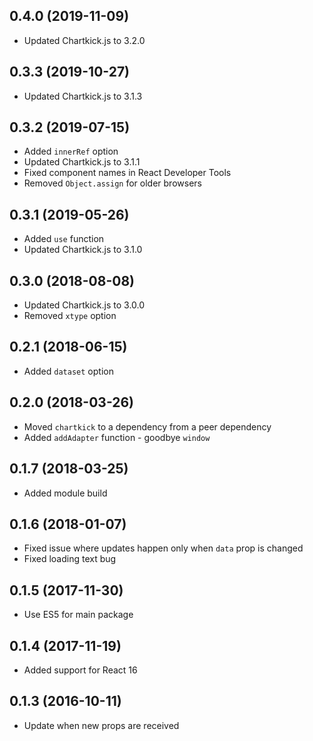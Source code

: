 ## 0.4.0 (2019-11-09)

- Updated Chartkick.js to 3.2.0

## 0.3.3 (2019-10-27)

- Updated Chartkick.js to 3.1.3

## 0.3.2 (2019-07-15)

- Added `innerRef` option
- Updated Chartkick.js to 3.1.1
- Fixed component names in React Developer Tools
- Removed `Object.assign` for older browsers

## 0.3.1 (2019-05-26)

- Added `use` function
- Updated Chartkick.js to 3.1.0

## 0.3.0 (2018-08-08)

- Updated Chartkick.js to 3.0.0
- Removed `xtype` option

## 0.2.1 (2018-06-15)

- Added `dataset` option

## 0.2.0 (2018-03-26)

- Moved `chartkick` to a dependency from a peer dependency
- Added `addAdapter` function - goodbye `window`

## 0.1.7 (2018-03-25)

- Added module build

## 0.1.6 (2018-01-07)

- Fixed issue where updates happen only when `data` prop is changed
- Fixed loading text bug

## 0.1.5 (2017-11-30)

- Use ES5 for main package

## 0.1.4 (2017-11-19)

- Added support for React 16

## 0.1.3 (2016-10-11)

- Update when new props are received
